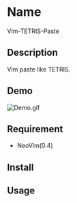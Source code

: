 Name 
====

Vim-TETRIS-Paste

## Description

Vim paste like TETRIS.

## Demo

![Demo.gif](https://user-images.githubusercontent.com/17779386/69538032-bbfabd80-0fc4-11ea-85e2-4da46b2317b8.gif)

## Requirement

- NeoVim(0.4)

## Install

## Usage


